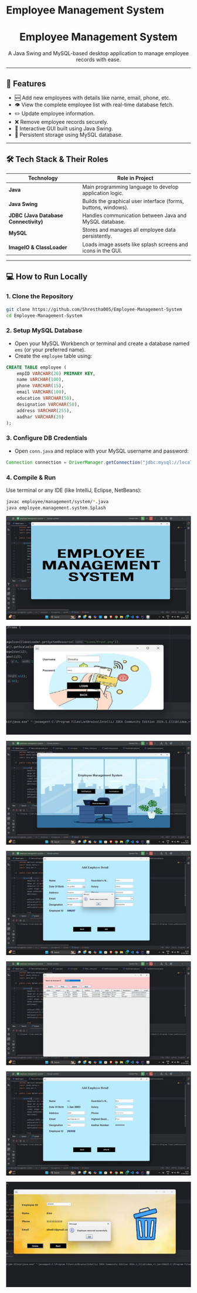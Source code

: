 # Employee Management System

<h1 align="center">Employee Management System</h1>
<p align="center">
  A Java Swing and MySQL-based desktop application to manage employee records with ease.
</p>

---

## 🚀 Features

- 🆕 Add new employees with details like name, email, phone, etc.
- 👁️ View the complete employee list with real-time database fetch.
- ✏️ Update employee information.
- ❌ Remove employee records securely.
- 🎨 Interactive GUI built using Java Swing.
- 💾 Persistent storage using MySQL database.

---

## 🛠️ Tech Stack & Their Roles

| Technology               | Role in Project                                                                      |
|--------------------------|---------------------------------------------------------------------------------------|
| **Java**                 | Main programming language to develop application logic.                              |
| **Java Swing**           | Builds the graphical user interface (forms, buttons, windows).                       |
| **JDBC (Java Database Connectivity)** | Handles communication between Java and MySQL database.              |
| **MySQL**                | Stores and manages all employee data persistently.                                   |
| **ImageIO & ClassLoader**| Loads image assets like splash screens and icons in the GUI.                         |

---

## 💻 How to Run Locally

### 1. Clone the Repository

```bash
git clone https://github.com/Shrestha005/Employee-Management-System
cd Employee-Management-System
````

### 2. Setup MySQL Database

* Open your MySQL Workbench or terminal and create a database named `ems` (or your preferred name).
* Create the `employee` table using:

```sql
CREATE TABLE employee (
    empID VARCHAR(20) PRIMARY KEY,
    name VARCHAR(100),
    phone VARCHAR(15),
    email VARCHAR(100),
    education VARCHAR(50),
    designation VARCHAR(50),
    address VARCHAR(255),
    aadhar VARCHAR(20)
);
```

### 3. Configure DB Credentials

* Open `conn.java` and replace with your MySQL username and password:

```java
Connection connection = DriverManager.getConnection("jdbc:mysql://localhost:3306/ems", "root", "your_password");
```

### 4. Compile & Run

Use terminal or any IDE (like IntelliJ, Eclipse, NetBeans):

```bash
javac employee/management/system/*.java
java employee.management.system.Splash
```



![image alt](https://github.com/Shrestha005/Employee-Management-System/blob/5d6e98d94076db2cb577190df4c4aa0e074e8b57/1.jpg)


![image alt](https://github.com/Shrestha005/Employee-Management-System/blob/5d6e98d94076db2cb577190df4c4aa0e074e8b57/2.jpg)


![image alt](https://github.com/Shrestha005/Employee-Management-System/blob/ebbc9363f5e55c042270546b369c53ce8175d86d/3.jpg)


![image alt](https://github.com/Shrestha005/Employee-Management-System/blob/ebbc9363f5e55c042270546b369c53ce8175d86d/4.jpg)


![image alt](https://github.com/Shrestha005/Employee-Management-System/blob/ebbc9363f5e55c042270546b369c53ce8175d86d/5.jpg)


![image alt](https://github.com/Shrestha005/Employee-Management-System/blob/ebbc9363f5e55c042270546b369c53ce8175d86d/6.jpg)


![image alt](https://github.com/Shrestha005/Employee-Management-System/blob/ebbc9363f5e55c042270546b369c53ce8175d86d/7.jpg)
